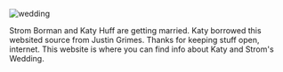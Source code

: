 ![wedding](/images/wedding_sticker.png?raw=true "Merging")

Strom Borman and Katy Huff are getting married. Katy borrowed this websited source from Justin Grimes. Thanks for keeping stuff open, internet. 
This website is where you can find info about Katy and Strom's Wedding.




